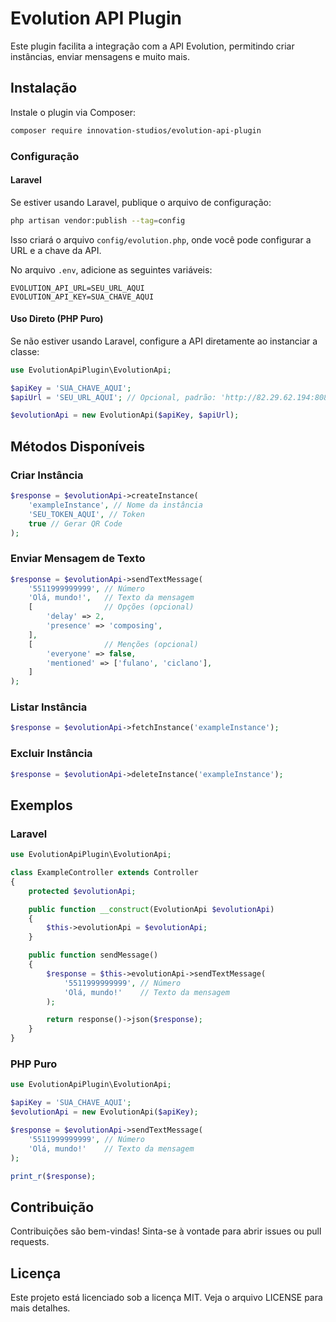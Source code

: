 # Evolution API Plugin

Este plugin facilita a integração com a API Evolution, permitindo criar instâncias, enviar mensagens e muito mais.

## Instalação

Instale o plugin via Composer:

```bash
composer require innovation-studios/evolution-api-plugin
```

### Configuração

#### Laravel

Se estiver usando Laravel, publique o arquivo de configuração:

```bash
php artisan vendor:publish --tag=config
```

Isso criará o arquivo `config/evolution.php`, onde você pode configurar a URL e a chave da API.

No arquivo `.env`, adicione as seguintes variáveis:

```env
EVOLUTION_API_URL=SEU_URL_AQUI
EVOLUTION_API_KEY=SUA_CHAVE_AQUI
```

#### Uso Direto (PHP Puro)

Se não estiver usando Laravel, configure a API diretamente ao instanciar a classe:

```php
use EvolutionApiPlugin\EvolutionApi;

$apiKey = 'SUA_CHAVE_AQUI';
$apiUrl = 'SEU_URL_AQUI'; // Opcional, padrão: 'http://82.29.62.194:8080'

$evolutionApi = new EvolutionApi($apiKey, $apiUrl);
```

## Métodos Disponíveis

### Criar Instância

```php
$response = $evolutionApi->createInstance(
    'exampleInstance', // Nome da instância
    'SEU_TOKEN_AQUI', // Token
    true // Gerar QR Code
);
```

### Enviar Mensagem de Texto

```php
$response = $evolutionApi->sendTextMessage(
    '5511999999999', // Número
    'Olá, mundo!',   // Texto da mensagem
    [                // Opções (opcional)
        'delay' => 2,
        'presence' => 'composing',
    ],
    [                // Menções (opcional)
        'everyone' => false,
        'mentioned' => ['fulano', 'ciclano'],
    ]
);
```

### Listar Instância

```php
$response = $evolutionApi->fetchInstance('exampleInstance');
```

### Excluir Instância

```php
$response = $evolutionApi->deleteInstance('exampleInstance');
```

## Exemplos

### Laravel

```php
use EvolutionApiPlugin\EvolutionApi;

class ExampleController extends Controller
{
    protected $evolutionApi;

    public function __construct(EvolutionApi $evolutionApi)
    {
        $this->evolutionApi = $evolutionApi;
    }

    public function sendMessage()
    {
        $response = $this->evolutionApi->sendTextMessage(
            '5511999999999', // Número
            'Olá, mundo!'    // Texto da mensagem
        );

        return response()->json($response);
    }
}
```

### PHP Puro

```php
use EvolutionApiPlugin\EvolutionApi;

$apiKey = 'SUA_CHAVE_AQUI';
$evolutionApi = new EvolutionApi($apiKey);

$response = $evolutionApi->sendTextMessage(
    '5511999999999', // Número
    'Olá, mundo!'    // Texto da mensagem
);

print_r($response);
```

## Contribuição

Contribuições são bem-vindas! Sinta-se à vontade para abrir issues ou pull requests.

## Licença

Este projeto está licenciado sob a licença MIT. Veja o arquivo LICENSE para mais detalhes.
